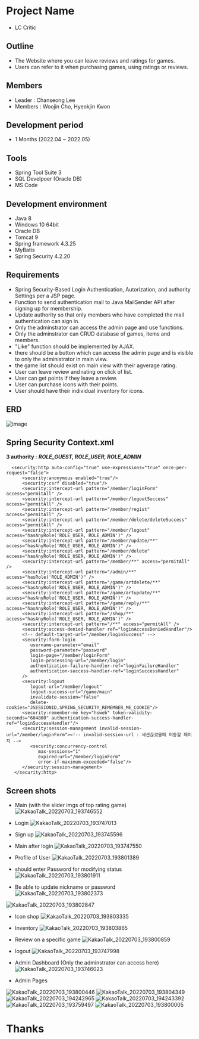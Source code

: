 # Project Name
- LC Critic

## Outline
- The Website where you can leave reviews and ratings for games.
- Users can refer to it when purchasing games, using ratings or reviews.

## Members
- Leader : Chanseong Lee
- Members : Woojin Cho, Hyeokjin Kwon

## Development period
- 1 Months (2022.04 ~ 2022.05)


## Tools
- Spring Tool Suite 3
- SQL Develpoer (Oracle DB)
- MS Code


## Development environment
- Java 8
- Windows 10 64bit
- Oracle DB
- Tomcat 9
- Spring framework 4.3.25
- MyBatis
- Spring Security 4.2.20


## Requirements
- Spring Security-Based Login Authentication, Autorization, and authority Settings per a JSP page.
- Function to send authentication mail to Java MailSender API after signing up for membership.
- Update authority so that only members who have completed the mail authentication can sign in.
- Only the adminstrator can access the admin page and use functions.
- Only the adminstrator can CRUD database of games, items and members.
- "Like" function should be implemented by AJAX.
- there should be a button which can access the admin page and is visible to only the administrator in main view.
- the game list should exist on main view with their agverage rating.
- User can leave review and rating on click of list.
- User can get points if they leave a review.
- User can purchase icons with their points.
- User should have their individual inventory for icons.


## ERD
![image](https://user-images.githubusercontent.com/94969452/177035244-1c2f2b36-8b23-42fa-b073-40548013b481.png)

## Spring Security Context.xml
**3 authority** : ___ROLE_GUEST, ROLE_USER, ROLE_ADMIN___

```
  <security:http auto-config="true" use-expressions="true" once-per-request="false">
      <security:anonymous enabled="true"/>
      <security:csrf disabled="true"/>
      <security:intercept-url pattern="/member/loginForm" access="permitAll" />
      <security:intercept-url pattern="/member/logoutSuccess" access="permitAll" />
      <security:intercept-url pattern="/member/regist" access="permitAll" />
      <security:intercept-url pattern="/member/delete/deleteSuccess" access="permitAll" />
      <security:intercept-url pattern="/member/logout" access="hasAnyRole('ROLE_USER, ROLE_ADMIN')" />
      <security:intercept-url pattern="/member/update/**" access="hasAnyRole('ROLE_USER, ROLE_ADMIN')" />
      <security:intercept-url pattern="/member/delete" access="hasAnyRole('ROLE_USER, ROLE_ADMIN')" />
      <security:intercept-url pattern="/member/**" access="permitAll" />
      <security:intercept-url pattern="/admin/**"   access="hasRole('ROLE_ADMIN')" />
      <security:intercept-url pattern="/game/artdelete/**" access="hasAnyRole('ROLE_USER, ROLE_ADMIN')" />
      <security:intercept-url pattern="/game/artupdate/**" access="hasAnyRole('ROLE_USER, ROLE_ADMIN')" />
      <security:intercept-url pattern="/game/reply/**" access="hasAnyRole('ROLE_USER, ROLE_ADMIN')" />
      <security:intercept-url pattern="/shop/**" access="hasAnyRole('ROLE_USER, ROLE_ADMIN')" />
      <security:intercept-url pattern="/**" access="permitAll" />
      <security:access-denied-handler ref="loginAccessDeniedHandler"/>
      <!-- default-target-url="/member/loginSuccess" -->
      <security:form-login 
         username-parameter="email"
         password-parameter="password"
         login-page="/member/loginForm"
         login-processing-url="/member/login"
         authentication-failure-handler-ref="loginFailureHandler"
         authentication-success-handler-ref="loginSuccessHandler"
      />
      <security:logout
         logout-url="/member/logout"
         logout-success-url="/game/main"
         invalidate-session="false"
         delete-cookies="JSESSIONID,SPRING_SECURITY_REMEMBER_ME_COOKIE"/>
      <security:remember-me key="hsweb" token-validity-seconds="604800" authentication-success-handler-ref="loginSuccessHandler"/>
      <security:session-management invalid-session-url="/member/loginForm"><!-- invalid-session-url : 세션끊겼을때 이동할 페이지 -->
         <security:concurrency-control 
            max-sessions="1" 
            expired-url="/member/loginForm" 
            error-if-maximum-exceeded="false"/>
      </security:session-management>
   </security:http>
```


## Screen shots
- Main (with the slider imgs of top rating game)
![KakaoTalk_20220703_193746552](https://user-images.githubusercontent.com/94969452/177036117-a24a5bea-d5ff-44e6-a789-0abcdebd9ecd.jpg)

- Login
![KakaoTalk_20220703_193747013](https://user-images.githubusercontent.com/94969452/177036135-ab06740e-3d80-41a1-a042-00b955ebb028.jpg)

- Sign up
![KakaoTalk_20220703_193745596](https://user-images.githubusercontent.com/94969452/177036146-ba3a7cce-a41c-4f1a-ac95-64640325c813.jpg)

- Main after login
![KakaoTalk_20220703_193747550](https://user-images.githubusercontent.com/94969452/177036159-4b50793c-8011-4631-8dec-c8e61dff524b.jpg)

- Profile of User
![KakaoTalk_20220703_193801389](https://user-images.githubusercontent.com/94969452/177036167-0a1a68ce-52eb-4df4-83ba-66ce837cb8de.jpg)

- should enter Password for modifying status
![KakaoTalk_20220703_193801911](https://user-images.githubusercontent.com/94969452/177036199-031e16a1-4719-4df0-97c1-0fa0e593f7ff.jpg)

- Be able to update nickname or password
![KakaoTalk_20220703_193802373](https://user-images.githubusercontent.com/94969452/177036221-2474335a-f834-49de-9731-6f799c982ca4.jpg)

![KakaoTalk_20220703_193802847](https://user-images.githubusercontent.com/94969452/177036233-4075076a-a51f-4c38-b421-8ac94ebbea49.jpg)

- Icon shop
![KakaoTalk_20220703_193803335](https://user-images.githubusercontent.com/94969452/177036249-c1c6bba2-d85e-46dc-a654-b0eb3e65c5a8.jpg)

- Inventory
![KakaoTalk_20220703_193803865](https://user-images.githubusercontent.com/94969452/177036254-942c9cd6-66db-4bbe-9435-f9cc33ed5727.jpg)

- Review on a specific game
![KakaoTalk_20220703_193800859](https://user-images.githubusercontent.com/94969452/177036269-9f51b74b-330d-4d1a-b573-f4ff63ee9f21.jpg)

- logout
![KakaoTalk_20220703_193747998](https://user-images.githubusercontent.com/94969452/177036307-b64fa81d-814f-4e38-bbf8-797567de8e99.jpg)

- Admin Dashboard (Only the adminstrator can access here)
![KakaoTalk_20220703_193746023](https://user-images.githubusercontent.com/94969452/177036314-129e2bc5-5f87-4fb3-9a4c-151427765330.jpg)

- Admin Pages

![KakaoTalk_20220703_193800446](https://user-images.githubusercontent.com/94969452/177036413-5c3e4518-fd42-418c-98c1-f67513324708.jpg)
![KakaoTalk_20220703_193804349](https://user-images.githubusercontent.com/94969452/177036414-2d7cd68b-e1e8-4fd0-ac8d-eb6cf244856c.jpg)
![KakaoTalk_20220703_194242965](https://user-images.githubusercontent.com/94969452/177036415-a4ff487f-443b-4415-bc7e-496fce0f9252.jpg)
![KakaoTalk_20220703_194243392](https://user-images.githubusercontent.com/94969452/177036417-17fa147d-5bb2-4477-ab62-05a34e2e125a.jpg)
![KakaoTalk_20220703_193759497](https://user-images.githubusercontent.com/94969452/177036419-5a5e3110-37a4-46dc-8be9-baa1211b026e.jpg)
![KakaoTalk_20220703_193800005](https://user-images.githubusercontent.com/94969452/177036421-194e4d10-fa7a-4ace-a645-8ff3ace36513.jpg)

# Thanks


